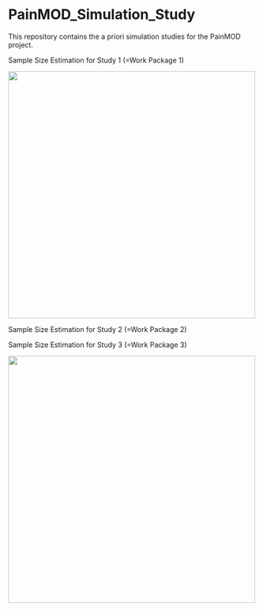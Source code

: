 # PainMOD_Simulation_Study
This repository contains the a priori simulation studies for the PainMOD project.




Sample Size Estimation for Study 1 (=Work Package 1)

<img src="https://github.com/LoefflerMartin/PainMOD_Simulation_Study/assets/95685062/06f64c92-ee35-4bff-a8c1-2d754f487337" width="500">




Sample Size Estimation for Study 2 (=Work Package 2)




Sample Size Estimation for Study 3 (=Work Package 3)

<img src="https://github.com/LoefflerMartin/PainMOD_Simulation_Study/assets/95685062/f0b8e4d2-b84a-4d65-8b15-80d298bd3486" width="500">



